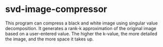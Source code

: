 # svd-image-compressor

This program can compress a black and white image using singular value decomposition.
It generates a rank-k approximation of the original image based on a user-entered 
value. The higher the k-value, the more detailed the image, and the more space it 
takes up.

